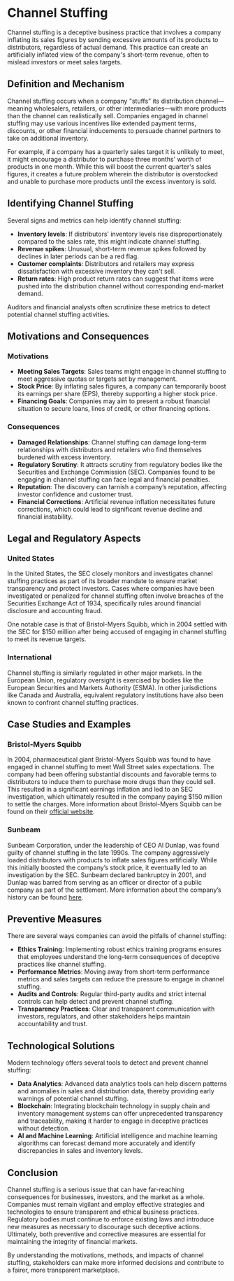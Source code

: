 # Channel Stuffing

Channel stuffing is a deceptive business practice that involves a company inflating its sales figures by sending excessive amounts of its products to distributors, regardless of actual demand. This practice can create an artificially inflated view of the company's short-term revenue, often to mislead investors or meet sales targets. 

## Definition and Mechanism

Channel stuffing occurs when a company "stuffs" its distribution channel—meaning wholesalers, retailers, or other intermediaries—with more products than the channel can realistically sell. Companies engaged in channel stuffing may use various incentives like extended payment terms, discounts, or other financial inducements to persuade channel partners to take on additional inventory. 

For example, if a company has a quarterly sales target it is unlikely to meet, it might encourage a distributor to purchase three months' worth of products in one month. While this will boost the current quarter's sales figures, it creates a future problem wherein the distributor is overstocked and unable to purchase more products until the excess inventory is sold. 

## Identifying Channel Stuffing

Several signs and metrics can help identify channel stuffing:

- **Inventory levels**: If distributors' inventory levels rise disproportionately compared to the sales rate, this might indicate channel stuffing.
- **Revenue spikes**: Unusual, short-term revenue spikes followed by declines in later periods can be a red flag.
- **Customer complaints**: Distributors and retailers may express dissatisfaction with excessive inventory they can't sell.
- **Return rates**: High product return rates can suggest that items were pushed into the distribution channel without corresponding end-market demand.

Auditors and financial analysts often scrutinize these metrics to detect potential channel stuffing activities.

## Motivations and Consequences

### Motivations

- **Meeting Sales Targets**: Sales teams might engage in channel stuffing to meet aggressive quotas or targets set by management.
- **Stock Price**: By inflating sales figures, a company can temporarily boost its earnings per share (EPS), thereby supporting a higher stock price.
- **Financing Goals**: Companies may aim to present a robust financial situation to secure loans, lines of credit, or other financing options.

### Consequences

- **Damaged Relationships**: Channel stuffing can damage long-term relationships with distributors and retailers who find themselves burdened with excess inventory.
- **Regulatory Scrutiny**: It attracts scrutiny from regulatory bodies like the Securities and Exchange Commission (SEC). Companies found to be engaging in channel stuffing can face legal and financial penalties.
- **Reputation**: The discovery can tarnish a company’s reputation, affecting investor confidence and customer trust.
- **Financial Corrections**: Artificial revenue inflation necessitates future corrections, which could lead to significant revenue decline and financial instability.

## Legal and Regulatory Aspects

### United States

In the United States, the SEC closely monitors and investigates channel stuffing practices as part of its broader mandate to ensure market transparency and protect investors. Cases where companies have been investigated or penalized for channel stuffing often involve breaches of the Securities Exchange Act of 1934, specifically rules around financial disclosure and accounting fraud. 

One notable case is that of Bristol-Myers Squibb, which in 2004 settled with the SEC for $150 million after being accused of engaging in channel stuffing to meet its revenue targets.

### International

Channel stuffing is similarly regulated in other major markets. In the European Union, regulatory oversight is exercised by bodies like the European Securities and Markets Authority (ESMA). In other jurisdictions like Canada and Australia, equivalent regulatory institutions have also been known to confront channel stuffing practices.

## Case Studies and Examples

### Bristol-Myers Squibb

In 2004, pharmaceutical giant Bristol-Myers Squibb was found to have engaged in channel stuffing to meet Wall Street sales expectations. The company had been offering substantial discounts and favorable terms to distributors to induce them to purchase more drugs than they could sell. This resulted in a significant earnings inflation and led to an SEC investigation, which ultimately resulted in the company paying $150 million to settle the charges. More information about Bristol-Myers Squibb can be found on their [official website](https://www.bms.com).

### Sunbeam

Sunbeam Corporation, under the leadership of CEO Al Dunlap, was found guilty of channel stuffing in the late 1990s. The company aggressively loaded distributors with products to inflate sales figures artificially. While this initially boosted the company’s stock price, it eventually led to an investigation by the SEC. Sunbeam declared bankruptcy in 2001, and Dunlap was barred from serving as an officer or director of a public company as part of the settlement. More information about the company’s history can be found [here](https://www.sunbeam.com).

## Preventive Measures

There are several ways companies can avoid the pitfalls of channel stuffing:

- **Ethics Training**: Implementing robust ethics training programs ensures that employees understand the long-term consequences of deceptive practices like channel stuffing.
- **Performance Metrics**: Moving away from short-term performance metrics and sales targets can reduce the pressure to engage in channel stuffing.
- **Audits and Controls**: Regular third-party audits and strict internal controls can help detect and prevent channel stuffing.
- **Transparency Practices**: Clear and transparent communication with investors, regulators, and other stakeholders helps maintain accountability and trust.

## Technological Solutions

Modern technology offers several tools to detect and prevent channel stuffing:

- **Data Analytics**: Advanced data analytics tools can help discern patterns and anomalies in sales and distribution data, thereby providing early warnings of potential channel stuffing.
- **Blockchain**: Integrating blockchain technology in supply chain and inventory management systems can offer unprecedented transparency and traceability, making it harder to engage in deceptive practices without detection.
- **AI and Machine Learning**: Artificial intelligence and machine learning algorithms can forecast demand more accurately and identify discrepancies in sales and inventory levels.

## Conclusion

Channel stuffing is a serious issue that can have far-reaching consequences for businesses, investors, and the market as a whole. Companies must remain vigilant and employ effective strategies and technologies to ensure transparent and ethical business practices. Regulatory bodies must continue to enforce existing laws and introduce new measures as necessary to discourage such deceptive actions. Ultimately, both preventive and corrective measures are essential for maintaining the integrity of financial markets.

By understanding the motivations, methods, and impacts of channel stuffing, stakeholders can make more informed decisions and contribute to a fairer, more transparent marketplace.